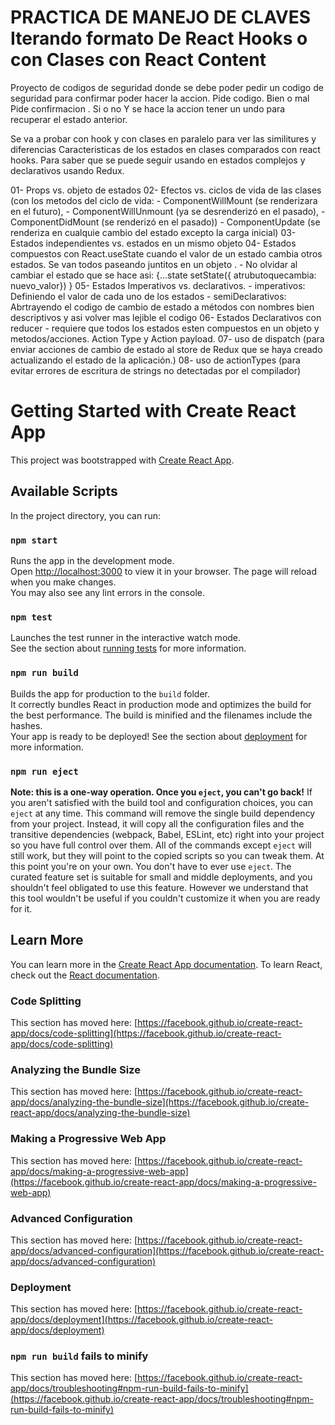 # PRACTICA DE MANEJO DE CLAVES Iterando formato De React Hooks o con Clases con React Content

Proyecto de codigos de seguridad donde se debe poder pedir un codigo de seguridad para
confirmar poder hacer la accion.
Pide codigo. Bien o mal
Pide confirmacion . Si o no
Y se hace la accion tener un undo para recuperar el estado anterior.

Se va a probar con hook y con clases en paralelo para ver las similitures y diferencias
Caracteristicas de los estados en clases comparados con react hooks.
Para saber que se puede seguir usando en estados complejos y declarativos usando Redux.

01- Props   vs. objeto de estados
02- Efectos vs. ciclos de vida de las clases 
(con los metodos del ciclo de vida: 
    - ComponentWillMount (se renderizara en el futuro), 
    - ComponentWillUnmount (ya se desrenderizó en el pasado), 
    - ComponentDidMount (se renderizó en el pasado))
    - ComponentUpdate (se renderiza en cualquie cambio del estado excepto la carga inicial)
03- Estados independientes vs. estados en un mismo objeto
04- Estados compuestos con React.useState cuando el valor de un estado cambia otros estados. Se van todos paseando juntitos en un objeto . 
    - No olvidar al cambiar el estado que se hace asi:
    {...state
    setState({ atrubutoquecambia: nuevo_valor})
    }
05- Estados Imperativos vs. declarativos.
    - imperativos: Definiendo el valor de cada uno de los estados
    - semiDeclarativos: Abrtrayendo el codigo de cambio de estado a métodos con nombres bien descriptivos y asi volver mas lejible el codigo
06- Estados Declarativos con reducer
    - requiere que todos los estados esten compuestos en un objeto y metodos/acciones. Action Type y Action payload.
07- uso de dispatch (para enviar acciones de cambio de estado al store de Redux que se haya creado actualizando el estado de la aplicación.)
08- uso de actionTypes (para evitar errores de escritura de strings no detectadas por el compilador)

# Getting Started with Create React App
This project was bootstrapped with [Create React App](https://github.com/facebook/create-react-app).

## Available Scripts
In the project directory, you can run:

### `npm start`
Runs the app in the development mode.\
Open [http://localhost:3000](http://localhost:3000) to view it in your browser.
The page will reload when you make changes.\
You may also see any lint errors in the console.

### `npm test`
Launches the test runner in the interactive watch mode.\
See the section about [running tests](https://facebook.github.io/create-react-app/docs/running-tests) for more information.

### `npm run build`
Builds the app for production to the `build` folder.\
It correctly bundles React in production mode and optimizes the build for the best performance.
The build is minified and the filenames include the hashes.\
Your app is ready to be deployed!
See the section about [deployment](https://facebook.github.io/create-react-app/docs/deployment) for more information.

### `npm run eject`
**Note: this is a one-way operation. Once you `eject`, you can't go back!**
If you aren't satisfied with the build tool and configuration choices, you can `eject` at any time. This command will remove the single build dependency from your project.
Instead, it will copy all the configuration files and the transitive dependencies (webpack, Babel, ESLint, etc) right into your project so you have full control over them. All of the commands except `eject` will still work, but they will point to the copied scripts so you can tweak them. At this point you're on your own.
You don't have to ever use `eject`. The curated feature set is suitable for small and middle deployments, and you shouldn't feel obligated to use this feature. However we understand that this tool wouldn't be useful if you couldn't customize it when you are ready for it.

## Learn More
You can learn more in the [Create React App documentation](https://facebook.github.io/create-react-app/docs/getting-started).
To learn React, check out the [React documentation](https://reactjs.org/).

### Code Splitting
This section has moved here: [https://facebook.github.io/create-react-app/docs/code-splitting](https://facebook.github.io/create-react-app/docs/code-splitting)

### Analyzing the Bundle Size
This section has moved here: [https://facebook.github.io/create-react-app/docs/analyzing-the-bundle-size](https://facebook.github.io/create-react-app/docs/analyzing-the-bundle-size)

### Making a Progressive Web App
This section has moved here: [https://facebook.github.io/create-react-app/docs/making-a-progressive-web-app](https://facebook.github.io/create-react-app/docs/making-a-progressive-web-app)

### Advanced Configuration
This section has moved here: [https://facebook.github.io/create-react-app/docs/advanced-configuration](https://facebook.github.io/create-react-app/docs/advanced-configuration)

### Deployment
This section has moved here: [https://facebook.github.io/create-react-app/docs/deployment](https://facebook.github.io/create-react-app/docs/deployment)

### `npm run build` fails to minify
This section has moved here: [https://facebook.github.io/create-react-app/docs/troubleshooting#npm-run-build-fails-to-minify](https://facebook.github.io/create-react-app/docs/troubleshooting#npm-run-build-fails-to-minify)
